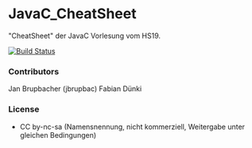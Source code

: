 # JavaC_CheatSheet

"CheatSheet" der JavaC Vorlesung vom HS19.

[![Build Status](https://travis-ci.org/HSR-Stud/PredMod.svg?branch=master)](https://travis-ci.org/HSR-Stud/PredMod)

    
### Contributors
Jan Brupbacher (jbrupbac)
Fabian Dünki

### License
- CC by-nc-sa (Namensnennung, nicht kommerziell, Weitergabe unter gleichen Bedingungen)
